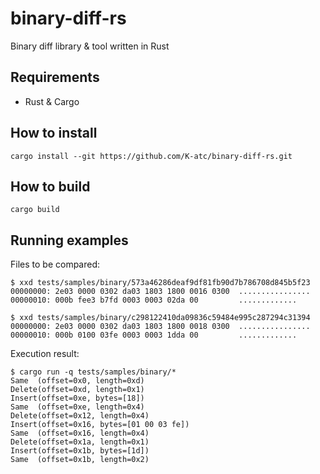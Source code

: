 binary-diff-rs
====

Binary diff library & tool written in Rust


Requirements
----
* Rust & Cargo


How to install
----
```shell
cargo install --git https://github.com/K-atc/binary-diff-rs.git
```


How to build
----
```shell
cargo build
```


Running examples
----
Files to be compared:
```
$ xxd tests/samples/binary/573a46286deaf9df81fb90d7b786708d845b5f23
00000000: 2e03 0000 0302 da03 1803 1800 0016 0300  ................
00000010: 000b fee3 b7fd 0003 0003 02da 00         .............

$ xxd tests/samples/binary/c298122410da09836c59484e995c287294c31394
00000000: 2e03 0000 0302 da03 1803 1800 0018 0300  ................
00000010: 000b 0100 03fe 0003 0003 1dda 00         .............
```


Execution result:
```
$ cargo run -q tests/samples/binary/*
Same  (offset=0x0, length=0xd)
Delete(offset=0xd, length=0x1)
Insert(offset=0xe, bytes=[18])
Same  (offset=0xe, length=0x4)
Delete(offset=0x12, length=0x4)
Insert(offset=0x16, bytes=[01 00 03 fe])
Same  (offset=0x16, length=0x4)
Delete(offset=0x1a, length=0x1)
Insert(offset=0x1b, bytes=[1d])
Same  (offset=0x1b, length=0x2)
```